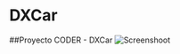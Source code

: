 # DXCar
##Proyecto CODER - DXCar
![Screenshoot](https://github.com/octavioadm/DXCar/img/portadaGITHUB.PNG)

